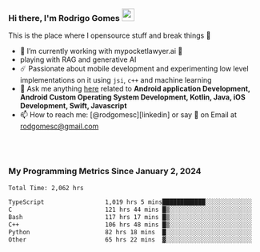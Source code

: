 
### Hi there, I'm Rodrigo Gomes <img src="https://media.giphy.com/media/hvRJCLFzcasrR4ia7z/giphy.gif" width="25px">
This is the place where I opensource stuff and break things 🤣
- 🔭 I’m currently working with mypocketlawyer.ai 💜
- playing with RAG and generative AI
- ☄️ Passionate about mobile development and experimenting low level implementations on it using `jsi`, `c++` and machine learning
- 💬 Ask me anything [here](https://github.com/rodgomesc/rodgomesc/issues) related to <b>Android application Development, Android Custom Operating System Development, Kotlin, Java, iOS Development, Swift, Javascript</b>
- 📫 How to reach me: [@rodgomesc][linkedin] or say 👋 on Email at [rodgomesc@gmail.com](mailto:rodgomesc@gmail.com)


<br/>

<!-- 
<picture>
  <img src="/github-metrics.svg" alt="Metrics">
</picture>
-->

</br>

### My Programming Metrics Since January 2, 2024 


<!--START_SECTION:waka-->

```txt
Total Time: 2,062 hrs

TypeScript                 1,019 hrs 5 mins████████████░░░░░░░░░░░░░   47.90 %
C                          121 hrs 44 mins █▒░░░░░░░░░░░░░░░░░░░░░░░   05.72 %
Bash                       117 hrs 17 mins █▒░░░░░░░░░░░░░░░░░░░░░░░   05.51 %
C++                        106 hrs 48 mins █▒░░░░░░░░░░░░░░░░░░░░░░░   05.02 %
Python                     82 hrs 18 mins  █░░░░░░░░░░░░░░░░░░░░░░░░   03.87 %
Other                      65 hrs 22 mins  ▓░░░░░░░░░░░░░░░░░░░░░░░░   03.07 %
```

<!--END_SECTION:waka-->
